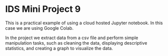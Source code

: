 # IDS Mini Project 9

This is a practical example of using a cloud hosted Jupyter notebook. In this case we are using Google Colab.

In the project we extract data from a csv file and perform simple manipulation tasks, such as cleaning the data, displaying descriptive statistics, and creating a graph to visualize the data.
